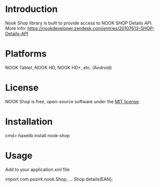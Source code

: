 Introduction
============

Nook Shop library is built to provide access to NOOK SHOP Details API.
More info: https://nookdeveloper.zendesk.com/entries/20107613-SHOP-Details-API


Platforms
=========
NOOK Tablet, NOOK HD, NOOK HD+, etc. (Android)


License
=======

NOOK Shop is free, open-source software under the [MIT license](LICENSE.md).


Installation
=======

cmd> haxelib install nook-shop

Usage
=======

Add <haxelib name="nook-shop" /> to your application.xml file.

import com.pozirk.nook.Shop;
...
Shop.details(EAN);